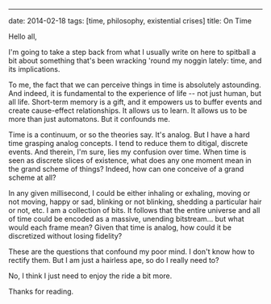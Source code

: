 ---
date: 2014-02-18
tags: [time, philosophy, existential crises]
title: On Time

Hello all,

I'm going to take a step back from what I usually write on here to spitball a bit about something that's been wracking 'round my noggin lately: time, and its implications.

To me, the fact that we can perceive things in time is absolutely astounding.  And indeed, it is fundamental to the experience of life -- not just human, but all life.  Short-term memory is a gift, and it empowers us to buffer events and create cause-effect relationships.  It allows us to learn.  It allows us to be more than just automatons.  But it confounds me.

Time is a continuum, or so the theories say.  It's analog.  But I have a hard time grasping analog concepts.  I tend to reduce them to ditigal, discrete events.  And therein, I'm sure, lies my confusion over time.  When time is seen as discrete slices of existence, what does any one moment mean in the grand scheme of things?  Indeed, how can one conceive of a grand scheme at all?  

In any given millisecond, I could be either inhaling or exhaling, moving or not moving, happy or sad, blinking or not blinking, shedding a particular hair or not, etc.  I am a collection of bits.  It follows that the entire universe and all of time could be encoded as a massive, unending bitstream... but what would each frame mean?  Given that time is analog, how could it be discretized without losing fidelity?

These are the questions that confound my poor mind.  I don't know how to rectify them.  But I am just a hairless ape, so do I really need to?

No, I think I just need to enjoy the ride a bit more.

Thanks for reading.